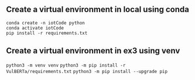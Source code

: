 ## Create a virtual environment in local using conda

`conda create -n iotCode python` \
`conda activate iotCode` \
`pip install -r requirements.txt`

## Create a virtual environment in ex3 using venv

`python3 -m venv venv`
`python3 -m pip install -r VulBERTa/requirements.txt`
`python3 -m pip install --upgrade pip`
